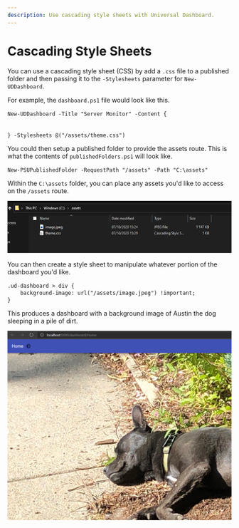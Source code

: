 ```yaml
---
description: Use cascading style sheets with Universal Dashboard.
---
```


# Cascading Style Sheets

You can use a cascading style sheet \(CSS\) by add a `.css` file to a published folder and then passing it to the `-Stylesheets` parameter for `New-UDDashboard`. 

For example, the `dashboard.ps1` file would look like this. 

```text
New-UDDashboard -Title "Server Monitor" -Content {


} -Stylesheets @("/assets/theme.css")
```

You could then setup a published folder to provide the assets route. This is what the contents of `publishedFolders.ps1` will look like. 

```text
New-PSUPublishedFolder -RequestPath "/assets" -Path "C:\assets"
```

Within the `C:\assets` folder, you can place any assets you'd like to access on the `/assets` route. 

![Assets folder](../../.gitbook/assets/image%20%28164%29.png)

You can then create a style sheet to manipulate whatever portion of the dashboard you'd like. 

```text
.ud-dashboard > div {
    background-image: url("/assets/image.jpeg") !important;
}
```

This produces a dashboard with a background image of Austin the dog sleeping in a pile of dirt. 

![](../../.gitbook/assets/image%20%28165%29.png)



